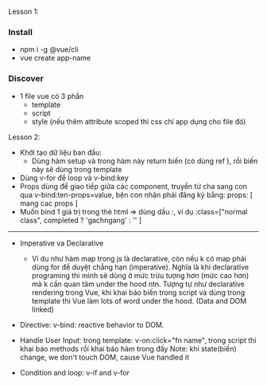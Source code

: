 Lesson 1:
### Install
- npm i -g @vue/cli
- vue create app-name

### Discover
- 1 file vue có 3 phần
  - template
  - script
  - style (nếu thêm attribute scoped thì css chỉ app dụng cho file đó)

Lesson 2: 
- Khởi tạo dữ liệu ban đầu:
  - Dùng hàm setup và trong hàm này return biến (có dùng ref ), rồi biến này sẽ dùng trong template
- Dùng v-for để loop và v-bind:key
- Props dùng để giao tiếp giữa các component, truyền từ cha sang con qua v-bind:ten-props=value, bên con nhận phải đăng ký bằng: props: [ mang cac props ]
- Muốn bind 1 giá trị trong thẻ html => dùng dấu :, ví dụ :class=["normal class", completed ? 'gachngang' : '' ]
-----------------------------------------------------------------------------------------------------------------------------------------------------------------
- Imperative va Declarative 
  - Ví dụ như hàm map trong js là declarative, còn nếu k có map phải dùng for để duyệt chẳng hạn (imperative). Nghĩa là khi declarative programing thì mình sẽ dùng ở mức
    trừu tượng hơn (mức cao hơn) mà k cần quan tâm under the hood ntn.
  Tượng tự như declarative rendering trong Vue, khi khai báo biến trong script và dùng trong template thì Vue làm lots of word under the hood. (Data and DOM linked)

- Directive:
  v-bind: reactive behavior to DOM.
- Handle User Input: trong template: v-on:click="fn name", trong script thì khai báo methods rồi khai báo hàm trong đấy
  Note: khi state(biến) change, we don't touch DOM, cause Vue handled it
- Condition and loop: v-if and v-for  